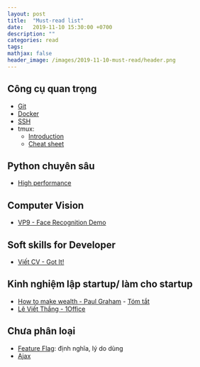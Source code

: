 ```yaml
---
layout: post
title:  "Must-read list"
date:   2019-11-10 15:30:00 +0700
description: ""
categories: read
tags: 
mathjax: false
header_image: /images/2019-11-10-must-read/header.png
---
```

## Công cụ quan trọng
- [Git](https://minhdq99hp.github.io/technology/2019/09/10/git/)
- [Docker]()
- [SSH]()
- tmux:
  - [Introduction](https://www.hamvocke.com/blog/a-quick-and-easy-guide-to-tmux/)
  - [Cheat sheet](https://www.hostinger.com/tutorials/tmux-beginners-guide-and-cheat-sheet/)


## Python chuyên sâu
- [High performance]()

## Computer Vision
- [VP9 - Face Recognition Demo](https://www.facebook.com/nam63/videos/10157927918244662/)

## Soft skills for Developer
- [Viết CV - Got It!](https://www.facebook.com/notes/got-it-vietnam/h%C6%B0%E1%BB%9Bng-d%E1%BA%ABn-vi%E1%BA%BFt-cv-t%E1%BB%AB-a-%C4%91%E1%BA%BFn-z-d%C3%A0nh-cho-software-engineer/1970227559789781/)

## Kinh nghiệm lập startup/ làm cho startup
- [How to make wealth - Paul Graham](http://www.paulgraham.com/wealth.html) - [Tóm tắt](https://minhdq99hp.github.io/2019/09/01/startup/)
- [Lê Viết Thắng - 1Office](https://www.facebook.com/vietkingc/posts/10220415671683911)

## Chưa phân loại
- [Feature Flag](https://toidicodedao.com/2019/12/10/feature-flag-developer-len-lut-dua-tinh-nang-moi-cho-nguoi-dung-nhu-the-nao/?fbclid=IwAR2E8lltAMgsLm3W_C1_1v-wS98votD9CIKnwbNNCqiYfe4edhf7-EOZRMg): định nghĩa, lý do dùng
- [Ajax](https://viblo.asia/p/ajax-va-cach-hoat-dong-cua-ajax-eW65G8pRKDO?fbclid=IwAR02THRoBx8PacJHQOT--_4isVugYTpXr1XCRck3aAJtmwwLfpnR3tLF1Pc)
